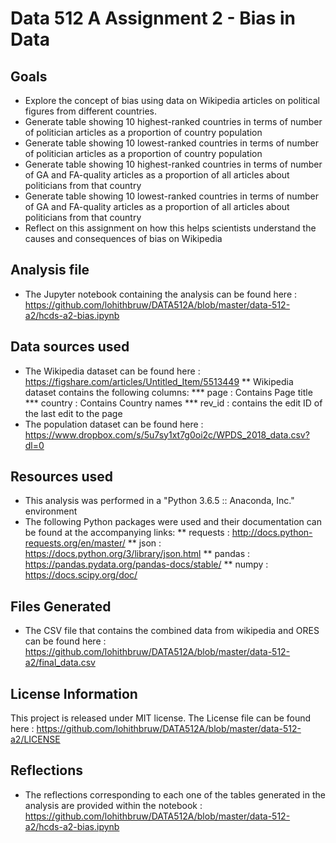 # Data 512 A Assignment 2 - Bias in Data


## Goals
* Explore the concept of bias using data on Wikipedia articles on political figures from different countries.
* Generate table showing 10 highest-ranked countries in terms of number of politician articles as a proportion of country population
* Generate table showing 10 lowest-ranked countries in terms of number of politician articles as a proportion of country population
* Generate table showing 10 highest-ranked countries in terms of number of GA and FA-quality articles as a proportion of all articles about politicians from that country
* Generate table showing 10 lowest-ranked countries in terms of number of GA and FA-quality articles as a proportion of all articles about politicians from that country
* Reflect on this assignment on how this helps scientists understand the causes and consequences of bias on Wikipedia


## Analysis file 
* The Jupyter notebook containing the analysis can be found here : https://github.com/lohithbruw/DATA512A/blob/master/data-512-a2/hcds-a2-bias.ipynb

## Data sources used

* The Wikipedia dataset can be found here : https://figshare.com/articles/Untitled_Item/5513449
** Wikipedia dataset contains the following columns:
*** page : Contains Page title
*** country : Contains Country names
*** rev_id :  contains the edit ID of the last edit to the page
* The population dataset can be found here : https://www.dropbox.com/s/5u7sy1xt7g0oi2c/WPDS_2018_data.csv?dl=0

## Resources used
* This analysis was performed in a "Python 3.6.5 :: Anaconda, Inc." environment 
* The following Python packages were used and their documentation can be found at the accompanying links:
** requests : http://docs.python-requests.org/en/master/
** json : https://docs.python.org/3/library/json.html
** pandas : https://pandas.pydata.org/pandas-docs/stable/
** numpy : https://docs.scipy.org/doc/

## Files Generated
* The CSV file that contains the combined data from wikipedia and ORES can be found here : https://github.com/lohithbruw/DATA512A/blob/master/data-512-a2/final_data.csv


## License Information

This project is released under MIT license. 
The License file can be found here : https://github.com/lohithbruw/DATA512A/blob/master/data-512-a2/LICENSE

## Reflections
* The reflections corresponding to each one of the tables generated in the analysis are provided within the notebook : https://github.com/lohithbruw/DATA512A/blob/master/data-512-a2/hcds-a2-bias.ipynb
